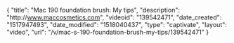 {
    "title": "Mac 190 foundation brush: My tips",
    "description": "http:\/\/www.maccosmetics.com",
    "videoid": "139542471",
    "date_created": "1517947493",
    "date_modified": "1518040437",
    "type": "captivate",
    "layout": "video",
    "url": "\/v\/mac-s-190-foundation-brush-my-tips\/139542471"
}